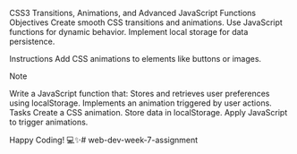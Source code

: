 CSS3 Transitions, Animations, and Advanced JavaScript Functions
Objectives
Create smooth CSS transitions and animations. Use JavaScript functions for dynamic behavior. Implement local storage for data persistence.

Instructions
Add CSS animations to elements like buttons or images.

Note

Write a JavaScript function that:
Stores and retrieves user preferences using localStorage.
Implements an animation triggered by user actions.
Tasks
Create a CSS animation. Store data in localStorage. Apply JavaScript to trigger animations.

Happy Coding! 💻✨# web-dev-week-7-assignment
